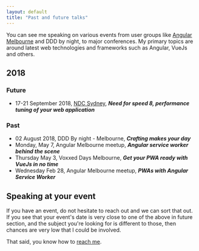 ```yaml
---
layout: default
title: "Past and future talks"
---
```


You can see me speaking on various events from user groups like [Angular Melbourne](https://www.meetup.com/Angular-Melbourne) and DDD by night, to major conferences. My primary topics are around latest web technologies and frameworks such as Angular, VueJs and others.

## 2018

### Future
* <i class="fa fa-calendar-o"></i> 17-21 September 2018, [NDC Sydney](https://ndcsydney.com/talk/need-for-speed-8-performance-tuning-of-your-web-application/), ***Need for speed 8, performance tuning of your web application***

### Past
* <i class="fa fa-calendar-o"></i> 02 August 2018, DDD By night - Melbourne, ***Crafting makes your day***
* <i class="fa fa-calendar-o"></i> Monday, May 7, Angular Melbourne meetup, ***Angular service worker behind the scene***
* <i class="fa fa-calendar-o"></i> Thursday May 3, Voxxed Days Melbourne, ***Get your PWA ready with VueJs in no time***
* <i class="fa fa-calendar-o"></i> Wednesday Feb 28, Angular Melbourne meetup, ***PWAs with Angular Service Worker***

## Speaking at your event

If you have an event, do not hesitate to reach out and we can sort that out. If you see that your event's date is very close to one of the above in future section, and the subject you're looking for is different to those, then chances are very low that I could be involved.

That said, you know how to [reach me](/contactme).


